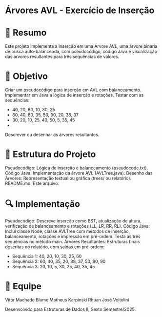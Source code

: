 # Árvores AVL - Exercício de Inserção
# 📝 Resumo

Este projeto implementa a inserção em uma Árvore AVL, uma árvore binária de busca auto-balanceada, com pseudocódigo, código Java e visualização das árvores resultantes para três sequências de valores.

# 🎯 Objetivo

Criar um pseudocódigo para inserção em AVL com balanceamento.
Implementar em Java a lógica de inserção e rotações.
Testar com as sequências:
- 40, 20, 60, 10, 30, 25
- 60, 40, 80, 35, 50, 90, 20, 38, 37
- 30, 20, 10, 25, 40, 50, 5, 35, 45
- 
Descrever ou desenhar as árvores resultantes.

# 📂 Estrutura do Projeto

Pseudocódigo: Lógica de inserção e balanceamento (pseudocode.txt).
Código Java: Implementação da árvore AVL (AVLTree.java).
Desenho das Árvores: Representação textual ou gráfica (trees/ ou relatório).
README.md: Este arquivo.

# 🔍 Implementação

Pseudocódigo: Descreve inserção como BST, atualização de altura, verificação de balanceamento e rotações (LL, LR, RR, RL).
Código Java: Inclui classe Node, classe AVLTree com métodos de inserção, balanceamento, rotações e impressão em pré-ordem. Testa as três sequências no método main.
Árvores Resultantes: Estruturas finais descritas no relatório, com saídas em pré-ordem:
- Sequência 1: 40, 20, 10, 30, 25, 60
- Sequência 2: 60, 40, 35, 20, 38, 37, 50, 80, 90
- Sequência 3: 20, 10, 5, 30, 25, 40, 35, 45

# 👥 Equipe

 Vitor Machado Blume
 Matheus Karpinski
 Rhuan José Voltolini

Desenvolvido para Estruturas de Dados II, Sexto Semestre/2025.
